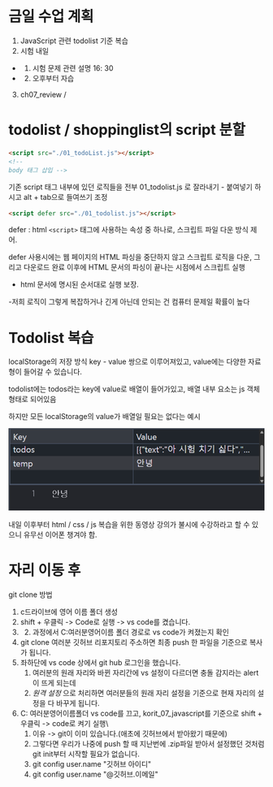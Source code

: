 # 금일 수업 계획

1. JavaScript 관련 todolist 기준 복습
2. 시험 내일

- 1. 시험 문제 관련 설명 16: 30
- 2. 오후부터 자습

3. ch07_review /

# todolist / shoppinglist의 script 분할

```html
<script src="./01_todoList.js"></script>
<!--
body 태그 삽입 -->
```

기존 script 태그 내부에 있던 로직들을 전부
01_todolist.js 로 잘라내기 - 붙여넣기 하시고
alt + tab으로 들여쓰기 조정

```html
<script defer src="./01_todolist.js"></script>
```

defer : html `<script>` 태그에 사용하는 속성
중 하나로, 스크립트 파일 다운 방식 제어.

defer 사용시에는 웹 페이지의 HTML 파싱을
중단하지 않고 스크립트 로직을 다운, 그리고
다운로드 완료 이후에 HTML 문서의 파싱이 끝나는
시점에서 스크립트 실행

- html 문서에 명시된 순서대로 실행 보장.

-저희 로직이 그렇게 복잡하거나 긴게
아닌데 안되는 건 컴퓨터 문제일 확률이 높다

# Todolist 복습

localStorage의 저장 방식
key - value 쌍으로 이루어져있고, value에는 다양한 자료형이 들어갈
수 있습니다.

todolist에는 todos라는 key에 value로 배열이 들어가있고, 배열 내부 요소는
js 객체 형태로 되어있음

하지만 모든 localStorage의 value가 배열일 필요는 없다는 예시

![localStorage value String 예시](localStorage예시.png)

내일 이후부터 html / css / js 복습을 위한 동영상 강의가 불시에 수강하라고 할 수 있으니 유무선 이어폰 챙겨야 함.


# 자리 이동 후
git clone 방법
1. c드라이브에 영어 이름 폴더 생성
2. shift + 우클릭 -> Code로 실행 -> vs code를 켰습니다.
3. 2. 과정에서 C:여러분영어이름 폴더 경로로 vs code가 켜졌는지 확인
4. git clone 여러분 깃허브 리포지토리 주소하면 최종 push 한 파일을 
기준으로 복사가 됩니다.
5. 좌하단에 vs code 상에서 git hub 로그인을 했습니다.
    1. 여러분의 원래 자리와 바뀐 자리간에 vs 설정이 다르더면 충돌
    감지라는 alert이 뜨게 되는데
    2. _원격 설정_ 으로 처리하면 여러분들의 원래 자리 설정을 기준으로
    현재 자리의 설정을 다 바꾸게 됩니다.
6. C: 여러분영어이름폴더 vs code를 끄고, korit_07_javascript를 기준으로
shift + 우클릭 -> code로 켜기 실행\
    1. 이유 -> git이 이미 있습니다.(애초에 깃허브에서 받아왔기 때문에)
    2. 그렇다면 우리가 나중에 push 할 때 지난번에 .zip파일 받아서 설정했던
    것처럼 git init부터 시작할 필요가 없습니다.
    3. git config user.name "깃허브 아이디"
    4. git config user.name "@깃허브.이메일"